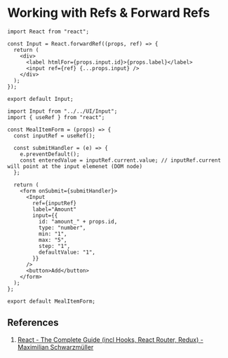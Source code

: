 # Working with Refs & Forward Refs

```react
import React from "react";

const Input = React.forwardRef((props, ref) => {
  return (
    <div>
      <label htmlFor={props.input.id}>{props.label}</label>
      <input ref={ref} {...props.input} />
    </div>
  );
});

export default Input;
```

```react
import Input from "../../UI/Input";
import { useRef } from "react";

const MealItemForm = (props) => {
  const inputRef = useRef();

  const submitHandler = (e) => {
    e.preventDefault();
    const enteredValue = inputRef.current.value; // inputRef.current will point at the input elemenet (DOM node)
  };

  return (
    <form onSubmit={submitHandler}>
      <Input
        ref={inputRef}
        label="Amount"
        input={{
          id: "amount_" + props.id,
          type: "number",
          min: "1",
          max: "5",
          step: "1",
          defaultValue: "1",
        }}
      />
      <button>Add</button>
    </form>
  );
};

export default MealItemForm;
```

## References

1. [React - The Complete Guide (incl Hooks, React Router, Redux) - Maximilian Schwarzmüller](https://www.udemy.com/course/react-the-complete-guide-incl-redux/)